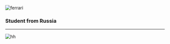 ![ferrari](http://www.thomas5000.hu/pilot_2014/ferrari_14.png)

### Student from Russia
-------------------------
![![hh](https://static.tildacdn.com/tild3839-3834-4630-b931-336461303739/HH.jpg)](https://hh.ru/resume/a6b1b5fbff084a07b70039ed1f446751395854)
